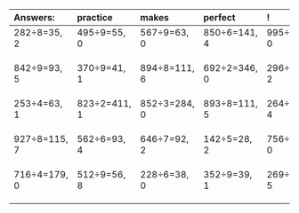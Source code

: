 | Answers: | practice | makes | perfect | ! |
| :--- | :--- | :--- | :--- | :--- |
| 282÷8=35, 2 | 495÷9=55, 0 | 567÷9=63, 0 | 850÷6=141, 4 | 995÷5=199, 0 | 
|   |   |   |   |   | 
|   |   |   |   |   | 
|   |   |   |   |   | 
| 842÷9=93, 5 | 370÷9=41, 1 | 894÷8=111, 6 | 692÷2=346, 0 | 296÷7=42, 2 | 
|   |   |   |   |   | 
|   |   |   |   |   | 
|   |   |   |   |   | 
| 253÷4=63, 1 | 823÷2=411, 1 | 852÷3=284, 0 | 893÷8=111, 5 | 264÷5=52, 4 | 
|   |   |   |   |   | 
|   |   |   |   |   | 
|   |   |   |   |   | 
| 927÷8=115, 7 | 562÷6=93, 4 | 646÷7=92, 2 | 142÷5=28, 2 | 756÷9=84, 0 | 
|   |   |   |   |   | 
|   |   |   |   |   | 
|   |   |   |   |   | 
| 716÷4=179, 0 | 512÷9=56, 8 | 228÷6=38, 0 | 352÷9=39, 1 | 269÷8=33, 5 | 
|   |   |   |   |   | 
|   |   |   |   |   | 
|   |   |   |   |   | 
